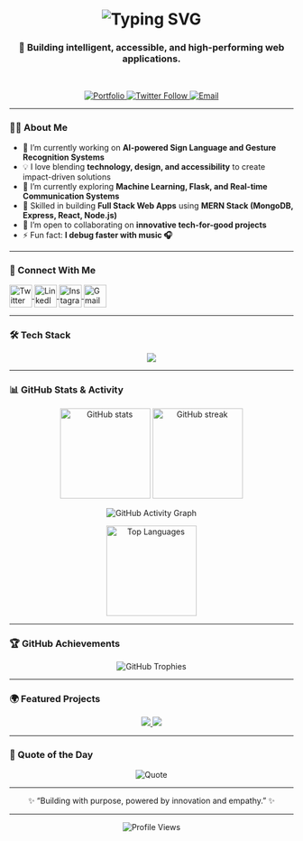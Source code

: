 <!-- 🌐 Modern GitHub Profile README for Ametepeh Edem Emmanuel -->
<h1 align="center">
  <img src="https://readme-typing-svg.herokuapp.com?font=Fira+Code&weight=600&size=28&pause=1000&color=2C96F7&center=true&vCenter=true&width=600&lines=Hi+%F0%9F%91%8B%2C+I'm+Ametepeh+Edem+Emmanuel;Full+Stack+Developer+%26+AI+Enthusiast;Passionate+about+Accessible+Digital+Experiences!" alt="Typing SVG" />
</h1>

<h3 align="center">🚀 Building intelligent, accessible, and high-performing web applications.</h3>

<br/>

<p align="center">
  <a href="https://ametepeh-edem-emmanuel-frontend.onrender.com/" target="_blank">
    <img src="https://img.shields.io/badge/🌐_Portfolio-0A66C2?style=for-the-badge&logo=google-chrome&logoColor=white" alt="Portfolio" />
  </a>
  <a href="https://twitter.com/edemzy" target="_blank">
    <img src="https://img.shields.io/twitter/follow/edemzy?style=for-the-badge&logo=twitter&label=Follow&color=1DA1F2" alt="Twitter Follow" />
  </a>
  <a href="mailto:edemamet18@gmail.com" target="_blank">
    <img src="https://img.shields.io/badge/📧_Email_Me-D14836?style=for-the-badge&logo=gmail&logoColor=white" alt="Email" />
  </a>
</p>

---

### 👨‍💻 About Me
- 🔭 I’m currently working on **AI-powered Sign Language and Gesture Recognition Systems**
- 💡 I love blending **technology, design, and accessibility** to create impact-driven solutions
- 🌱 I’m currently exploring **Machine Learning, Flask, and Real-time Communication Systems**
- 🧩 Skilled in building **Full Stack Web Apps** using **MERN Stack (MongoDB, Express, React, Node.js)**  
- 👯 I’m open to collaborating on **innovative tech-for-good projects**
- ⚡ Fun fact: **I debug faster with music 🎧**

---

### 🤝 Connect With Me
<p align="left">
  <a href="https://twitter.com/edemzy" target="_blank">
    <img align="center" src="https://skillicons.dev/icons?i=twitter" height="40" width="40" alt="Twitter" />
  </a>
  <a href="https://www.linkedin.com/in/edem-emmanuel-174139244" target="_blank">
    <img align="center" src="https://skillicons.dev/icons?i=linkedin" height="40" width="40" alt="LinkedIn" />
  </a>
  <a href="https://www.instagram.com/amet_edem_emmanuel/" target="_blank">
    <img align="center" src="https://skillicons.dev/icons?i=instagram" height="40" width="40" alt="Instagram" />
  </a>
  <a href="mailto:edemamet18@gmail.com" target="_blank">
    <img align="center" src="https://skillicons.dev/icons?i=gmail" height="40" width="40" alt="Gmail" />
  </a>
</p>

---

### 🛠️ Tech Stack
<p align="center">
  <img src="https://skillicons.dev/icons?i=html,css,js,ts,react,nextjs,nodejs,express,mongodb,firebase,python,flask,opencv,git,github,tailwind,figma,vscode,postman,vercel" />
</p>

---

### 📊 GitHub Stats & Activity
<p align="center">
  <img src="https://github-readme-stats.vercel.app/api?username=edem-amet&show_icons=true&theme=tokyonight&hide_border=true&include_all_commits=true&count_private=true" height="160" alt="GitHub stats" />
  <img src="https://github-readme-streak-stats.herokuapp.com/?user=edem-amet&theme=tokyonight&hide_border=true" height="160" alt="GitHub streak" />
</p>

<p align="center">
  <img src="https://github-readme-activity-graph.vercel.app/graph?username=edem-amet&theme=tokyo-night&bg_color=0d1117&hide_border=true" alt="GitHub Activity Graph" />
</p>

<p align="center">
  <img src="https://github-readme-stats.vercel.app/api/top-langs?username=edem-amet&show_icons=true&locale=en&layout=compact&theme=tokyonight&hide_border=true" height="160" alt="Top Languages" />
</p>

---

### 🏆 GitHub Achievements
<p align="center">
  <img src="https://github-profile-trophy.vercel.app/?username=edem-amet&theme=tokyonight&margin-w=10&margin-h=10&column=6&no-frame=true" alt="GitHub Trophies" />
</p>

---

### 🌍 Featured Projects
<p align="center">
  <a href="https://github.com/edem-amet/MerciLuxe-Ecommerce">
    <img src="https://github-readme-stats.vercel.app/api/pin/?username=edem-amet&repo=MerciLuxe-Ecommerce&theme=tokyonight&hide_border=true" />
  </a>
  <a href="https://github.com/edem-amet/SignLanguageAI">
    <img src="https://github-readme-stats.vercel.app/api/pin/?username=edem-amet&repo=SignLanguageAI&theme=tokyonight&hide_border=true" />
  </a>
</p>

---

### 🌟 Quote of the Day
<p align="center">
  <img src="https://quotes-github-readme.vercel.app/api?type=horizontal&theme=tokyonight" alt="Quote" />
</p>

---

<p align="center">✨ “Building with purpose, powered by innovation and empathy.” ✨</p>

---

<p align="center">
  <img src="https://komarev.com/ghpvc/?username=edem-amet&label=Profile+Views&color=2C96F7&style=flat" alt="Profile Views" />
</p>
